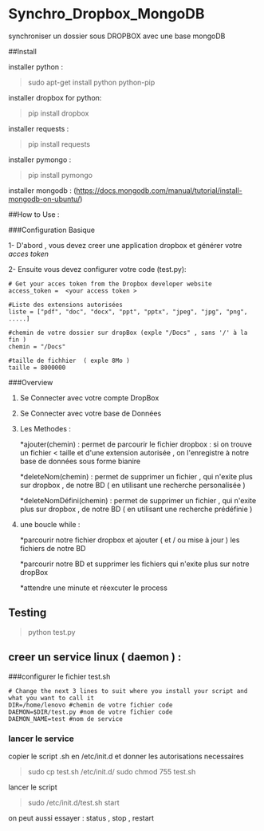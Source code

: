 # Synchro_Dropbox_MongoDB
synchroniser un dossier sous DROPBOX avec une  base mongoDB

##Install

installer python : 
>sudo apt-get install python python-pip

installer dropbox for python:
>pip install dropbox
		
installer requests :
>pip install requests

installer pymongo :
>pip install pymongo

installer mongodb : 
(https://docs.mongodb.com/manual/tutorial/install-mongodb-on-ubuntu/)

##How to Use : 

###Configuration Basique 

1- D'abord , vous devez creer une application dropbox et générer votre *acces token*

2- Ensuite vous devez configurer votre code (test.py): 
```
# Get your acces token from the Dropbox developer website
access_token =  <your access token > 
```
```
#Liste des extensions autorisées 
liste = ["pdf", "doc", "docx", "ppt", "pptx", "jpeg", "jpg", "png", .....]
```
```
#chemin de votre dossier sur dropBox (exple "/Docs" , sans '/' à la fin )
chemin = "/Docs"
```
```
#taille de fichhier  ( exple 8Mo ) 
taille = 8000000
```

###Overview 

1. Se Connecter avec votre compte DropBox 

2. Se Connecter avec votre base de Données 

3. Les Methodes : 
	 
	 *ajouter(chemin) : permet de parcourir le fichier dropbox : si on trouve un fichier < taille et d'une extension autorisée , on l'enregistre à notre base de données sous forme bianire
	 
	 *deleteNom(chemin) : permet de supprimer un fichier , qui n'exite plus sur dropbox , de notre BD ( en utilisant une recherche personalisée ) 
	 
	 *deleteNomDéfini(chemin) : permet de supprimer un fichier , qui n'exite plus sur dropbox , de notre BD ( en utilisant une recherche prédéfinie  ) 

4. une boucle while : 
	 
	 *parcourir notre fichier dropbox et ajouter ( et / ou mise à jour ) les fichiers de notre BD 
	 
	 *parcourir notre BD et supprimer les fichiers qui n'exite plus sur notre dropBox
	 
	 *attendre une minute et réexcuter le process 
	 
## Testing 
> python test.py

## creer un service linux ( daemon ) : 
###configurer le fichier test.sh

```
# Change the next 3 lines to suit where you install your script and what you want to call it
DIR=/home/lenovo #chemin de votre fichier code
DAEMON=$DIR/test.py #nom de votre fichier code
DAEMON_NAME=test #nom de service
```

### lancer le service 

copier le script .sh en /etc/init.d et donner les autorisations necessaires 
>sudo cp test.sh /etc/init.d/
>sudo chmod 755 test.sh 

lancer le script 
>sudo /etc/init.d/test.sh start

on peut aussi essayer : status , stop , restart









